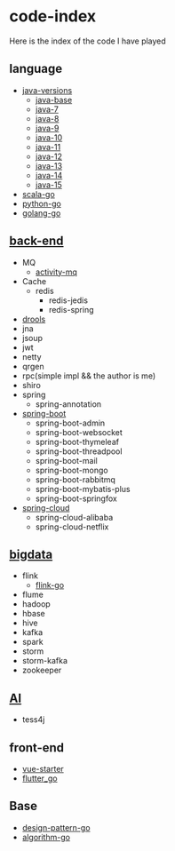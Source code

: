 # code-index

Here is the index of the code I have played

## language

- [java-versions](https://github.com/BestBurning/java-versions)
  - [java-base](https://github.com/BestBurning/java-versions/tree/master/java-base)
  - [java-7](https://github.com/BestBurning/java-versions/tree/master/java-7)
  - [java-8](https://github.com/BestBurning/java-versions/tree/master/java-8)
  - [java-9](https://github.com/BestBurning/java-versions/tree/master/java-9)
  - [java-10](https://github.com/BestBurning/java-versions/tree/master/java-10)
  - [java-11](https://github.com/BestBurning/java-versions/tree/master/java-11)
  - [java-12](https://github.com/BestBurning/java-versions/tree/master/java-12)
  - [java-13](https://github.com/BestBurning/java-versions/tree/master/java-13)
  - [java-14](https://github.com/BestBurning/java-versions/tree/master/java-14)
  - [java-15](https://github.com/BestBurning/java-versions/tree/master/java-15)
- [scala-go](https://github.com/BestBurning/scala-go)
- [python-go](https://github.com/BestBurning/python-go) 
- [golang-go](https://github.com/BestBurning/golang-go)

## [back-end](https://github.com/BestBurning/back-end)

- MQ
  - [activity-mq](https://github.com/BestBurning/back-end/tree/master/activity-mq)
- Cache
  - redis
    - redis-jedis
    - redis-spring
- [drools](https://github.com/BestBurning/back-end/tree/master/drools)
- jna
- jsoup
- jwt
- netty
- qrgen
- rpc(simple impl && the author is me)
- shiro
- spring
  - spring-annotation
- [spring-boot](https://github.com/BestBurning/back-end/tree/master/spring-boot)
  - spring-boot-admin
  - spring-boot-websocket
  - spring-boot-thymeleaf
  - spring-boot-threadpool
  - spring-boot-mail
  - spring-boot-mongo
  - spring-boot-rabbitmq
  - spring-boot-mybatis-plus
  - spring-boot-springfox
- [spring-cloud](https://github.com/BestBurning/back-end/tree/master/spring-cloud)
  - spring-cloud-alibaba
  - spring-cloud-netflix
## [bigdata](https://github.com/BestBurning/bigdata)

- flink
  - [flink-go](https://github.com/BestBurning/flink-go) 
- flume
- hadoop
- hbase 
- hive
- kafka
- spark
- storm
- storm-kafka
- zookeeper

## [AI](https://github.com/BestBurning/AI)

- tess4j

## front-end

- [vue-starter](https://github.com/BestBurning/vue-starter)
- [flutter_go](https://github.com/BestBurning/flutter_go)


## Base

- [design-pattern-go](https://github.com/BestBurning/design-pattern-go)
- [algorithm-go](https://github.com/BestBurning/algorithm-go)





